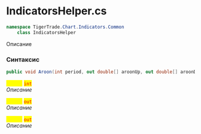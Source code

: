 
# IndicatorsHelper.cs
```csharp
namespace TigerTrade.Chart.Indicators.Common  
    class IndicatorsHelper
```

Описание

### Синтаксис
```csharp
public void Aroon(int period, out double[] aroonUp, out double[] aroonDown)
```

<mark style="color:yellow;">**`period`**</mark> <mark style="color:red;">`int`</mark>  
 *Описание*  
  
<mark style="color:yellow;">**`double`**</mark> <mark style="color:red;">`out`</mark>  
 *Описание*  
  
<mark style="color:yellow;">**`double`**</mark> <mark style="color:red;">`out`</mark>  
 *Описание*  
  

                    
                    